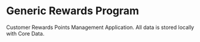 # Generic Rewards Program

Customer Rewards Points Management Application. All data is stored locally with Core Data. 
